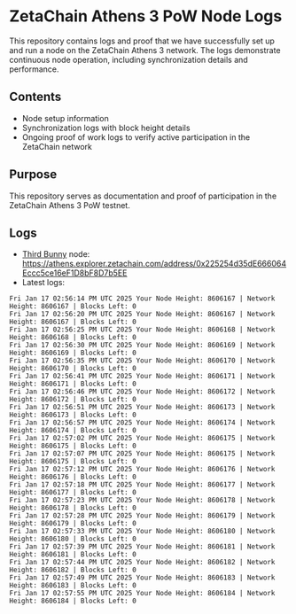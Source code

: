 # ZetaChain Athens 3 PoW Node Logs
This repository contains logs and proof that we have successfully set up and run a node on the ZetaChain Athens 3 network. The logs demonstrate continuous node operation, including synchronization details and performance.

## Contents
- Node setup information
- Synchronization logs with block height details
- Ongoing proof of work logs to verify active participation in the ZetaChain network

## Purpose
This repository serves as documentation and proof of participation in the ZetaChain Athens 3 PoW testnet.

## Logs

- [Third Bunny](https://thirdbunny.xyz/) node: https://athens.explorer.zetachain.com/address/0x225254d35dE666064Eccc5ce16eF1D8bF8D7b5EE
- Latest logs:
```
Fri Jan 17 02:56:14 PM UTC 2025 Your Node Height: 8606167 | Network Height: 8606167 | Blocks Left: 0
Fri Jan 17 02:56:20 PM UTC 2025 Your Node Height: 8606167 | Network Height: 8606167 | Blocks Left: 0
Fri Jan 17 02:56:25 PM UTC 2025 Your Node Height: 8606168 | Network Height: 8606168 | Blocks Left: 0
Fri Jan 17 02:56:30 PM UTC 2025 Your Node Height: 8606169 | Network Height: 8606169 | Blocks Left: 0
Fri Jan 17 02:56:35 PM UTC 2025 Your Node Height: 8606170 | Network Height: 8606170 | Blocks Left: 0
Fri Jan 17 02:56:41 PM UTC 2025 Your Node Height: 8606171 | Network Height: 8606171 | Blocks Left: 0
Fri Jan 17 02:56:46 PM UTC 2025 Your Node Height: 8606172 | Network Height: 8606172 | Blocks Left: 0
Fri Jan 17 02:56:51 PM UTC 2025 Your Node Height: 8606173 | Network Height: 8606173 | Blocks Left: 0
Fri Jan 17 02:56:57 PM UTC 2025 Your Node Height: 8606174 | Network Height: 8606174 | Blocks Left: 0
Fri Jan 17 02:57:02 PM UTC 2025 Your Node Height: 8606175 | Network Height: 8606175 | Blocks Left: 0
Fri Jan 17 02:57:07 PM UTC 2025 Your Node Height: 8606175 | Network Height: 8606175 | Blocks Left: 0
Fri Jan 17 02:57:12 PM UTC 2025 Your Node Height: 8606176 | Network Height: 8606176 | Blocks Left: 0
Fri Jan 17 02:57:18 PM UTC 2025 Your Node Height: 8606177 | Network Height: 8606177 | Blocks Left: 0
Fri Jan 17 02:57:23 PM UTC 2025 Your Node Height: 8606178 | Network Height: 8606178 | Blocks Left: 0
Fri Jan 17 02:57:28 PM UTC 2025 Your Node Height: 8606179 | Network Height: 8606179 | Blocks Left: 0
Fri Jan 17 02:57:33 PM UTC 2025 Your Node Height: 8606180 | Network Height: 8606180 | Blocks Left: 0
Fri Jan 17 02:57:39 PM UTC 2025 Your Node Height: 8606181 | Network Height: 8606181 | Blocks Left: 0
Fri Jan 17 02:57:44 PM UTC 2025 Your Node Height: 8606182 | Network Height: 8606182 | Blocks Left: 0
Fri Jan 17 02:57:49 PM UTC 2025 Your Node Height: 8606183 | Network Height: 8606183 | Blocks Left: 0
Fri Jan 17 02:57:55 PM UTC 2025 Your Node Height: 8606184 | Network Height: 8606184 | Blocks Left: 0
```

